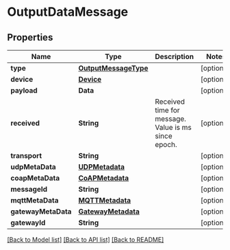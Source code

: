 # OutputDataMessage

## Properties
Name | Type | Description | Notes
------------ | ------------- | ------------- | -------------
**type** | [**OutputMessageType**](OutputMessageType.md) |  | [optional] 
**device** | [**Device**](Device.md) |  | [optional] 
**payload** | **Data** |  | [optional] 
**received** | **String** | Received time for message. Value is ms since epoch. | [optional] 
**transport** | **String** |  | [optional] 
**udpMetaData** | [**UDPMetadata**](UDPMetadata.md) |  | [optional] 
**coapMetaData** | [**CoAPMetadata**](CoAPMetadata.md) |  | [optional] 
**messageId** | **String** |  | [optional] 
**mqttMetaData** | [**MQTTMetadata**](MQTTMetadata.md) |  | [optional] 
**gatewayMetaData** | [**GatewayMetadata**](GatewayMetadata.md) |  | [optional] 
**gatewayId** | **String** |  | [optional] 

[[Back to Model list]](../README.md#documentation-for-models) [[Back to API list]](../README.md#documentation-for-api-endpoints) [[Back to README]](../README.md)


